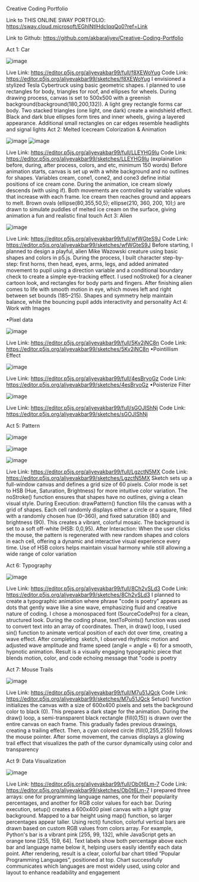 Creative Coding Portfolio

Link to THIS ONLINE SWAY PORTFOLIO: https://sway.cloud.microsoft/EGhINtlHdcIqqQo0?ref=Link

Link to Github: https://github.com/akbaraliyev/Creative-Coding-Portfolio

Act 1: Car

![image](https://github.com/user-attachments/assets/c31fe92d-ee91-43c5-baa0-9e6ae6cf4b89)

Live Link: https://editor.p5js.org/aliyevakbar99/full/f8XEWoYug
Code Link: https://editor.p5js.org/aliyevakbar99/sketches/f8XEWoYug
I envisioned a stylized Tesla Cybertruck using basic geometric shapes. I planned to use rectangles for body, triangles for roof, and ellipses for wheels. During drawing process, canvas is set to 500x500 with a greenish background(background(180,200,132)). A light grey rectangle forms car body. Two stacked triangles (one light, one dark) create a windshield effect. Black and dark blue ellipses form tires and inner wheels, giving a layered appearance. Additional small rectangles on car edges resemble headlights and signal lights
Act 2: Melted Icecream Colorization & Animation

![image](https://github.com/user-attachments/assets/784bcbd4-198c-4fff-8dbe-7188050cdb4d)
![image](https://github.com/user-attachments/assets/6cafd627-49ca-4a1b-9d8d-392f56462dd9)

Live Link: https://editor.p5js.org/aliyevakbar99/full/LLEYHG9lu
Code Link: https://editor.p5js.org/aliyevakbar99/sketches/LLEYHG9lu
(explaination before, during, after process, colors, and etc, minimum 150 words)
Before animation starts, canvas is set up with a white background and no outlines for shapes. Variables cream, cone1, cone2, and cone3 define initial positions of ice cream cone. During the animation, ice cream slowly descends (with using if). Both movements are controlled by variable values that increase with each frame. Ice cream then reaches ground and appears to melt. Brown ovals (ellipse(80,355,50,5); ellipse(210, 360, 200, 10);) are drawn to simulate puddles of melted ice cream on the surface, giving animation a fun and realistic final touch
Act 3: Alien

![image](https://github.com/user-attachments/assets/01c8b286-0f1b-4fd8-a220-c16d2086f0df)

Live Link: https://editor.p5js.org/aliyevakbar99/full/wfWGteS9J
Code Link: https://editor.p5js.org/aliyevakbar99/sketches/wfWGteS9J
Before starting, I planned to design a playful, alien Mike Wazowski creature using basic shapes and colors in p5.js. During the process, I built character step-by-step: first horns, then head, eyes, arms, legs, and added animated movement to pupil using a direction variable and a conditional boundary check to create a simple eye-tracking effect. I used noStroke() for a cleaner cartoon look, and rectangles for body parts and fingers. After finishing alien comes to life with smooth motion in eye, which moves left and right between set bounds (185–215). Shapes and symmetry help maintain balance, while the bouncing pupil adds interactivity and personality
Act 4: Work with Images

•Pixel data

![image](https://github.com/user-attachments/assets/29c8ba8e-820f-4b92-9051-ab40ad7802cf)

Live Link: https://editor.p5js.org/aliyevakbar99/full/5Kv2jNC8n
Code Link: https://editor.p5js.org/aliyevakbar99/sketches/5Kv2jNC8n
•Pointillism Effect

![image](https://github.com/user-attachments/assets/9d41fce6-12b9-49dc-8072-af376cd09f05)

Live Link: https://editor.p5js.org/aliyevakbar99/full/4esBryoGz
Code Link: https://editor.p5js.org/aliyevakbar99/sketches/4esBryoGz
•Poisterize Filter

![image](https://github.com/user-attachments/assets/f89b0117-dace-4539-bf92-ba02ecc71279)

Live Link: https://editor.p5js.org/aliyevakbar99/full/sGOJIShNj
Code Link: https://editor.p5js.org/aliyevakbar99/sketches/sGOJIShNj


Act 5: Pattern

![image](https://github.com/user-attachments/assets/535742d8-e807-4a1c-8747-aafeaf5a72a7)

![image](https://github.com/user-attachments/assets/06b4d245-66fa-40c0-ae91-f1ecb4527ee6)

![image](https://github.com/user-attachments/assets/d8d73926-930f-4687-9b97-ec11321be517)

Live Link: https://editor.p5js.org/aliyevakbar99/full/LgzctN5MX
Code Link: https://editor.p5js.org/aliyevakbar99/sketches/LgzctN5MX
Sketch sets up a full-window canvas and defines a grid size of 60 pixels. Color mode is set to HSB (Hue, Saturation, Brightness) for more intuitive color variation. The noStroke() function ensures that shapes have no outlines, giving a clean visual style. During Execution: drawPattern() function fills the canvas with a grid of shapes. Each cell randomly displays either a circle or a square, filled with a randomly chosen hue (0–360), and fixed saturation (80) and brightness (90). This creates a vibrant, colorful mosaic. The background is set to a soft off-white (HSB: 0,0,95). After Interaction: When the user clicks the mouse, the pattern is regenerated with new random shapes and colors in each cell, offering a dynamic and interactive visual experience every time. Use of HSB colors helps maintain visual harmony while still allowing a wide range of color variation


Act 6: Typography

![image](https://github.com/user-attachments/assets/b15c24d1-59f9-4f1e-8afb-faf32e9f2c42)

Live Link: https://editor.p5js.org/aliyevakbar99/full/8Ch2vSLd3
Code Link: https://editor.p5js.org/aliyevakbar99/sketches/8Ch2vSLd3
I planned to create a typographic animation where phrase "code is poetry" appears as dots that gently wave like a sine wave, emphasizing fluid and creative nature of coding. I chose a monospaced font (SourceCodePro) for a clean, structured look. During the coding phase, textToPoints() function was used to convert text into an array of coordinates. Then, in draw() loop, I used sin() function to animate vertical position of each dot over time, creating a wave effect. After completing  sketch, I observed rhythmic motion and adjusted wave amplitude and frame speed (angle = angle + 6) for a smooth, hypnotic animation. Result is a visually engaging typographic piece that blends motion, color, and code echoing message that "code is poetry


Act 7: Mouse Trails

![image](https://github.com/user-attachments/assets/00683ba9-a7dc-4e6a-9781-0fdc190d610d)

Live Link: https://editor.p5js.org/aliyevakbar99/full/M7u51JQck
Code Link: https://editor.p5js.org/aliyevakbar99/sketches/M7u51JQck
Setup() function initializes the canvas with a size of 600x400 pixels and sets the background color to black (0). This prepares a dark stage for the animation. During the draw() loop, a semi-transparent black rectangle (fill(0,15)) is drawn over the entire canvas on each frame. This gradually fades previous drawings, creating a trailing effect. Then, a cyan colored circle (fill(0,255,255)) follows the mouse pointer. After some movement, the canvas displays a glowing trail effect that visualizes the path of the cursor dynamically using color and transparency



Act 9: Data Visualization

![image](https://github.com/user-attachments/assets/c0315bac-e0a9-42a5-a921-9457909c819c)

Live Link: https://editor.p5js.org/aliyevakbar99/full/Ob0t6Lm-7
Code Link: https://editor.p5js.org/aliyevakbar99/sketches/Ob0t6Lm-7
I prepared three arrays: one for programming language names, one for their popularity percentages, and another for RGB color values for each bar. During execution, setup() creates a 600x400 pixel canvas with a light gray background. Mapped to a bar height using map() function, so larger percentages appear taller. Using rect() function, colorful vertical bars are drawn based on custom RGB values from colors array. For example, Python's bar is a vibrant pink [255, 99, 132], while JavaScript gets an orange tone [255, 159, 64]. Text labels show both percentage above each bar and language name below it, helping users easily identify each data point. After rendering, result is a clear, colorful bar chart titled “Popular Programming Languages”, positioned at top. Chart successfully communicates which languages are most widely used, using color and layout to enhance readability and engagement
